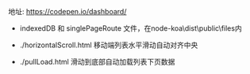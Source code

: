 地址: https://codepen.io/dashboard/

- indexedDB 和 singlePageRoute 文件，在node-koa\dist\public\files内

- ./horizontalScroll.html 移动端列表水平滑动自动对齐中央 

- ./pullLoad.html 滑动到底部自动加载列表下页数据
